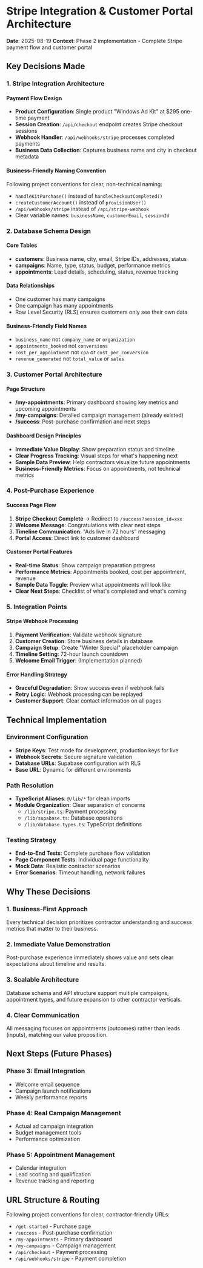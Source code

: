 # Stripe Integration & Customer Portal Architecture

**Date**: 2025-08-19
**Context**: Phase 2 implementation - Complete Stripe payment flow and customer portal

## Key Decisions Made

### 1. Stripe Integration Architecture

#### Payment Flow Design
- **Product Configuration**: Single product "Windows Ad Kit" at $295 one-time payment
- **Session Creation**: `/api/checkout` endpoint creates Stripe checkout sessions
- **Webhook Handler**: `/api/webhooks/stripe` processes completed payments
- **Business Data Collection**: Captures business name and city in checkout metadata

#### Business-Friendly Naming Convention
Following project conventions for clear, non-technical naming:
- `handleKitPurchase()` instead of `handleCheckoutCompleted()`
- `createCustomerAccount()` instead of `provisionUser()`
- `/api/webhooks/stripe` instead of `/api/stripe-webhook`
- Clear variable names: `businessName`, `customerEmail`, `sessionId`

### 2. Database Schema Design

#### Core Tables
- **customers**: Business name, city, email, Stripe IDs, addresses, status
- **campaigns**: Name, type, status, budget, performance metrics
- **appointments**: Lead details, scheduling, status, revenue tracking

#### Data Relationships
- One customer has many campaigns
- One campaign has many appointments
- Row Level Security (RLS) ensures customers only see their own data

#### Business-Friendly Field Names
- `business_name` not `company_name` or `organization`
- `appointments_booked` not `conversions`
- `cost_per_appointment` not `cpa` or `cost_per_conversion`
- `revenue_generated` not `total_value` or `sales`

### 3. Customer Portal Architecture

#### Page Structure
- **/my-appointments**: Primary dashboard showing key metrics and upcoming appointments
- **/my-campaigns**: Detailed campaign management (already existed)
- **/success**: Post-purchase confirmation and next steps

#### Dashboard Design Principles
- **Immediate Value Display**: Show preparation status and timeline
- **Clear Progress Tracking**: Visual steps for what's happening next
- **Sample Data Preview**: Help contractors visualize future appointments
- **Business-Friendly Metrics**: Focus on appointments, not technical metrics

### 4. Post-Purchase Experience

#### Success Page Flow
1. **Stripe Checkout Complete** → Redirect to `/success?session_id=xxx`
2. **Welcome Message**: Congratulations with clear next steps
3. **Timeline Communication**: "Ads live in 72 hours" messaging
4. **Portal Access**: Direct link to customer dashboard

#### Customer Portal Features
- **Real-time Status**: Show campaign preparation progress
- **Performance Metrics**: Appointments booked, cost per appointment, revenue
- **Sample Data Toggle**: Preview what appointments will look like
- **Clear Next Steps**: Checklist of what's completed and what's coming

### 5. Integration Points

#### Stripe Webhook Processing
1. **Payment Verification**: Validate webhook signature
2. **Customer Creation**: Store business details in database
3. **Campaign Setup**: Create "Winter Special" placeholder campaign
4. **Timeline Setting**: 72-hour launch countdown
5. **Welcome Email Trigger**: (Implementation planned)

#### Error Handling Strategy
- **Graceful Degradation**: Show success even if webhook fails
- **Retry Logic**: Webhook processing can be replayed
- **Customer Support**: Clear contact information on all pages

## Technical Implementation

### Environment Configuration
- **Stripe Keys**: Test mode for development, production keys for live
- **Webhook Secrets**: Secure signature validation
- **Database URLs**: Supabase configuration with RLS
- **Base URL**: Dynamic for different environments

### Path Resolution
- **TypeScript Aliases**: `@/lib/*` for clean imports
- **Module Organization**: Clear separation of concerns
  - `/lib/stripe.ts`: Payment processing
  - `/lib/supabase.ts`: Database operations
  - `/lib/database.types.ts`: TypeScript definitions

### Testing Strategy
- **End-to-End Tests**: Complete purchase flow validation
- **Page Component Tests**: Individual page functionality
- **Mock Data**: Realistic contractor scenarios
- **Error Scenarios**: Timeout handling, network failures

## Why These Decisions

### 1. Business-First Approach
Every technical decision prioritizes contractor understanding and success metrics that matter to their business.

### 2. Immediate Value Demonstration
Post-purchase experience immediately shows value and sets clear expectations about timeline and results.

### 3. Scalable Architecture
Database schema and API structure support multiple campaigns, appointment types, and future expansion to other contractor verticals.

### 4. Clear Communication
All messaging focuses on appointments (outcomes) rather than leads (inputs), matching our value proposition.

## Next Steps (Future Phases)

### Phase 3: Email Integration
- Welcome email sequence
- Campaign launch notifications
- Weekly performance reports

### Phase 4: Real Campaign Management
- Actual ad campaign integration
- Budget management tools
- Performance optimization

### Phase 5: Appointment Management
- Calendar integration
- Lead scoring and qualification
- Revenue tracking and reporting

## URL Structure & Routing

Following project conventions for clear, contractor-friendly URLs:
- `/get-started` - Purchase page
- `/success` - Post-purchase confirmation  
- `/my-appointments` - Primary dashboard
- `/my-campaigns` - Campaign management
- `/api/checkout` - Payment processing
- `/api/webhooks/stripe` - Payment completion